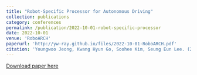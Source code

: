 ```yaml
---
title: "Robot‑Specific Processor for Autonomous Driving"
collection: publications
category: conferences
permalink: /publication/2022-10-01-robot-specific-processor
date: 2022-10-01
venue: 'RoboARCH'
paperurl: 'http://yw-ray.github.io/files/2022-10-01-RoboARCH.pdf'
citation: 'Youngwoo Jeong, Kwang Hyun Go, Soohee Kim, Seung Eun Lee. (2022). &quot;Robot‑Specific Processor for Autonomous Driving.&quot; <i>RoboARCH</i>.'
---
```


<a href='http://yw-ray.github.io/files/2022-10-01-RoboARCH.pdf'>Download paper here</a>
